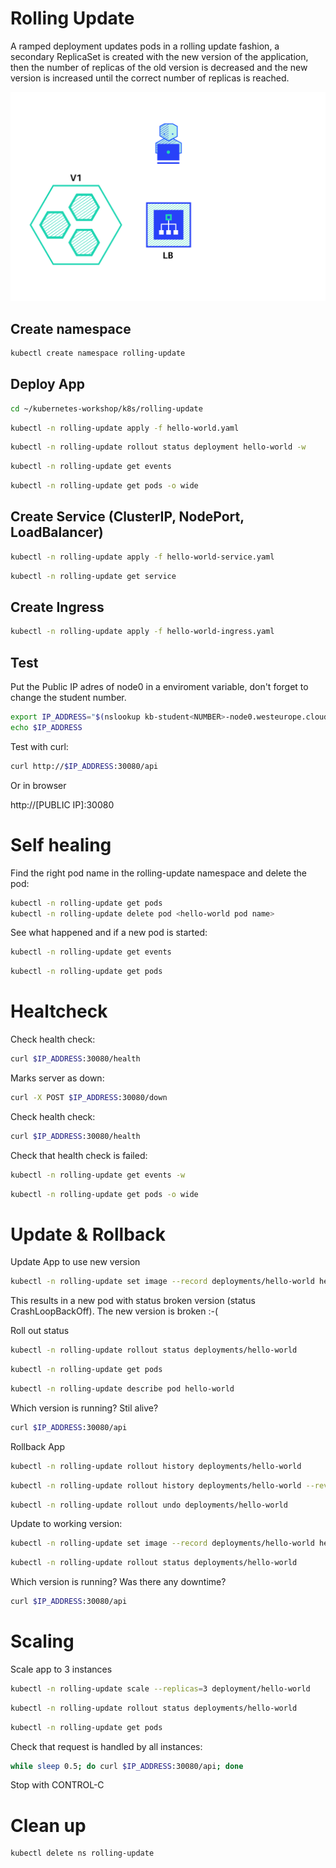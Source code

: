 # Rolling Update

A ramped deployment updates pods in a rolling update fashion, a secondary ReplicaSet is created with the new version of the application, then the number of replicas of the old version is decreased and the new version is increased until the correct number of replicas is reached.

![rolling-update](rollingupdate.gif "Rolling Update")

## Create namespace

```bash
kubectl create namespace rolling-update
````

## Deploy App

```bash
cd ~/kubernetes-workshop/k8s/rolling-update
````

```bash
kubectl -n rolling-update apply -f hello-world.yaml
````

```bash
kubectl -n rolling-update rollout status deployment hello-world -w
````

```bash
kubectl -n rolling-update get events
````

```bash
kubectl -n rolling-update get pods -o wide
````

## Create Service (ClusterIP, NodePort, LoadBalancer)

```bash
kubectl -n rolling-update apply -f hello-world-service.yaml
````

```bash
kubectl -n rolling-update get service
```

## Create Ingress

```bash
kubectl -n rolling-update apply -f hello-world-ingress.yaml
```

## Test

Put the Public IP adres of node0 in a enviroment variable, don't forget to change the student number.

```bash
export IP_ADDRESS="$(nslookup kb-student<NUMBER>-node0.westeurope.cloudapp.azure.com | awk '/^Address:/ {A=$2}; END {print A}')"
echo $IP_ADDRESS
````

Test with curl:

```bash
curl http://$IP_ADDRESS:30080/api
```

Or in browser

http://[PUBLIC IP]:30080

# Self healing

Find the right pod name in the rolling-update namespace and delete the pod:

```bash
kubectl -n rolling-update get pods
kubectl -n rolling-update delete pod <hello-world pod name>
````

See what happened and if a new pod is started:

```bash
kubectl -n rolling-update get events
````

```bash
kubectl -n rolling-update get pods
````

# Healtcheck

Check health check:

```bash
curl $IP_ADDRESS:30080/health
````

Marks server as down:

```bash
curl -X POST $IP_ADDRESS:30080/down
````

Check health check:

```bash
curl $IP_ADDRESS:30080/health
```

Check that health check is failed:

```bash
kubectl -n rolling-update get events -w
````

```bash
kubectl -n rolling-update get pods -o wide
````

# Update & Rollback

Update App to use new version

```bash
kubectl -n rolling-update set image --record deployments/hello-world hello-world=avthart/hello-app:1.0.1
````

This results in a new pod with status broken version (status CrashLoopBackOff). The new version is broken :-(

Roll out status

```bash
kubectl -n rolling-update rollout status deployments/hello-world
````

```bash
kubectl -n rolling-update get pods
````

```bash
kubectl -n rolling-update describe pod hello-world
````

Which version is running? Stil alive?

```bash
curl $IP_ADDRESS:30080/api
```

Rollback App

```bash
kubectl -n rolling-update rollout history deployments/hello-world
````

```bash
kubectl -n rolling-update rollout history deployments/hello-world --revision=2
````

```bash
kubectl -n rolling-update rollout undo deployments/hello-world
````

Update to working version:

```bash
kubectl -n rolling-update set image --record deployments/hello-world hello-world=avthart/hello-app:1.0.3
````

```bash
kubectl -n rolling-update rollout status deployments/hello-world
````

Which version is running? Was there any downtime?

```bash
curl $IP_ADDRESS:30080/api
````

# Scaling

Scale app to 3 instances

```bash
kubectl -n rolling-update scale --replicas=3 deployment/hello-world
````

```bash
kubectl -n rolling-update rollout status deployments/hello-world
````

```bash
kubectl -n rolling-update get pods
````

Check that request is handled by all instances:

```bash
while sleep 0.5; do curl $IP_ADDRESS:30080/api; done
````

Stop with CONTROL-C

# Clean up

```bash
kubectl delete ns rolling-update
````

